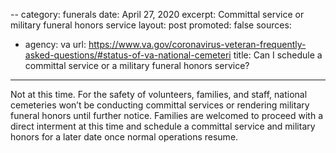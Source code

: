 --
category: funerals
date: April 27, 2020
excerpt: Committal service or military funeral honors service
layout: post
promoted: false
sources:
- agency: va
  url: https://www.va.gov/coronavirus-veteran-frequently-asked-questions/#status-of-va-national-cemeteri
title: Can I schedule a committal service or a military funeral honors service?
---

Not at this time. For the safety of volunteers, families, and staff, national cemeteries won’t be conducting committal services or rendering military funeral honors until further notice. Families are welcomed to proceed with a direct interment at this time and schedule a committal service and military honors for a later date once normal operations resume.